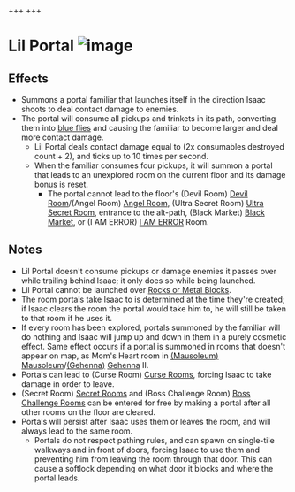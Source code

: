 +++
+++

 # Lil Portal ![image](/image/Lil_Portal.png) 

Effects
---------


* Summons a portal familiar that launches itself in the direction Isaac shoots to deal contact damage to enemies.
* The portal will consume all pickups and trinkets in its path, converting them into [blue flies](/wiki/Blue_fly "Blue fly") and causing the familiar to become larger and deal more contact damage.
	+ Lil Portal deals contact damage equal to (2x consumables destroyed count + 2), and ticks up to 10 times per second.
	+ When the familiar consumes four pickups, it will summon a portal that leads to an unexplored room on the current floor and its damage bonus is reset.
		- The portal cannot lead to the floor's (Devil Room) [Devil Room](/wiki/Devil_Room "Devil Room")/(Angel Room) [Angel Room](/wiki/Angel_Room "Angel Room"), (Ultra Secret Room) [Ultra Secret Room](/wiki/Ultra_Secret_Room "Ultra Secret Room"), entrance to the alt-path, (Black Market) [Black Market](/wiki/Black_Market "Black Market"), or (I AM ERROR) [I AM ERROR](/wiki/I_AM_ERROR "I AM ERROR") Room.


Notes
-------


* Lil Portal doesn't consume pickups or damage enemies it passes over while trailing behind Isaac; it only does so while being launched.
* Lil Portal cannot be launched over [Rocks or Metal Blocks](/wiki/Obstacles "Obstacles").
* The room portals take Isaac to is determined at the time they're created; if Isaac clears the room the portal would take him to, he will still be taken to that room if he uses it.
* If every room has been explored, portals summoned by the familiar will do nothing and Isaac will jump up and down in them in a purely cosmetic effect. Same effect occurs if a portal is summoned in rooms that doesn't appear on map, as Mom's Heart room in [(Mausoleum)](/wiki/Mausoleum "Mausoleum") [Mausoleum](/wiki/Mausoleum "Mausoleum")/[(Gehenna)](/wiki/Gehenna "Gehenna") [Gehenna](/wiki/Gehenna "Gehenna") II.
* Portals can lead to (Curse Room) [Curse Rooms](/wiki/Curse_Room "Curse Room"), forcing Isaac to take damage in order to leave.
* (Secret Room) [Secret Rooms](/wiki/Secret_Room "Secret Room") and (Boss Challenge Room) [Boss Challenge Rooms](/wiki/Boss_Challenge_Room "Boss Challenge Room") can be entered for free by making a portal after all other rooms on the floor are cleared.
* Portals will persist after Isaac uses them or leaves the room, and will always lead to the same room.
	+ Portals do not respect pathing rules, and can spawn on single-tile walkways and in front of doors, forcing Isaac to use them and preventing him from leaving the room through that door. This can cause a softlock depending on what door it blocks and where the portal leads.


